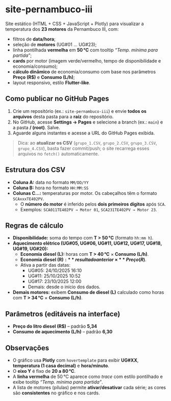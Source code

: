 # site-pernambuco-iii

Site estático (HTML + CSS + JavaScript + Plotly) para visualizar a temperatura dos **23 motores** da Pernambuco III, com:
- filtros de **data/hora**;
- seleção de **motores** (UG#01 … UG#23);
- linha pontilhada **vermelha** em **50 °C** com tooltip *“Temp. mínima para partida”*;
- **cards** por motor (imagem verde/vermelho, tempo de disponibilidade e economia/consumo);
- **cálculo dinâmico** de economia/consumo com base nos parâmetros **Preço (R$)** e **Consumo (L/h)**;
- layout responsivo, estilo **Flutter-like**.

## Como publicar no GitHub Pages

1. Crie um repositório (ex.: `site-pernambuco-iii`) e envie **todos os arquivos** desta pasta para a **raiz** do repositório.
2. No GitHub, acesse **Settings → Pages** e selecione a branch (ex.: `main`) e a pasta **/ (root)**. Salve.
3. Aguarde alguns instantes e acesse a URL do GitHub Pages exibida.

> Dica: ao **atualizar os CSV** (`grupo_1.CSV`, `grupo_2.CSV`, `grupo_3.CSV`, `grupo_4.CSV`), basta fazer commit/push; o site recarrega esses arquivos no `fetch()` automaticamente.

## Estrutura dos CSV

- **Coluna A:** data no formato `MM/DD/YY`  
- **Coluna B:** hora no formato `HH:MM:SS`  
- **Colunas C…:** temperaturas por motor. Os cabeçalhos têm o formato `SCAxxxTE402PV`.  
  - O **número do motor** é inferido pelos **dois primeiros dígitos** após `SCA`.  
  - Exemplos: `SCA011TE402PV → Motor 01`, `SCA231TE402PV → Motor 23`.

## Regras de cálculo

- **Disponibilidade:** soma do tempo com **T > 50 °C** (formato `hh:mm h`).  
- **Aquecimento elétrico (UG#05, UG#06, UG#11, UG#12, UG#17, UG#18, UG#19, UG#20):**
  - **Economia diesel (L):** horas com **T > 40 °C** × **Consumo (L/h)**.  
  - **Economia diesel (R$):** resultado anterior × **Preço (R$)**.  
  - Ativa a partir das datas:  
    - UG#05: 24/10/2025 16:10  
    - UG#11: 25/10/2025 10:52  
    - UG#17: 23/10/2025 12:00  
    - Demais: desde o início dos dados.
- **Demais motores:** exibem **Consumo de diesel (L)** calculado como horas com **T > 34 °C** × **Consumo (L/h)**.

## Parâmetros (editáveis na interface)

- **Preço do litro diesel (R$)** – padrão **5,34**  
- **Consumo de aquecimento (L/h)** – padrão **6,30**

## Observações

- O gráfico usa **Plotly** com `hovertemplate` para exibir **UG#XX**, **temperatura (1 casa decimal)** e **hora/minuto**.  
- O **eixo Y** é fixo de **20 a 80 °C**.  
- A **linha vermelha** de 50 °C aparece como *trace* com estilo pontilhado e exibe tooltip *“Temp. mínima para partida”*.  
- A lista de motores (pílulas) permite **ativar/desativar** cada série; as cores são **consistentes** no gráfico e nos cards.
